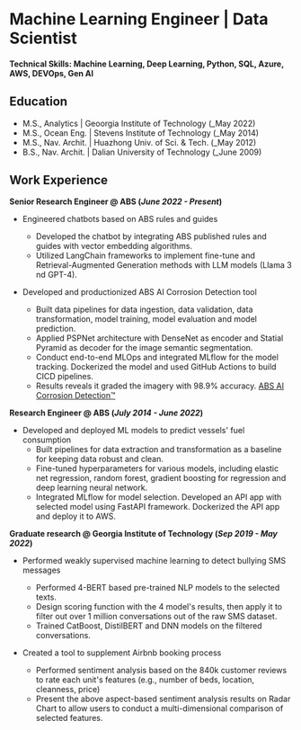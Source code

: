 # Machine Learning Engineer | Data Scientist

#### Technical Skills: Machine Learning, Deep Learning, Python, SQL, Azure, AWS, DEVOps, Gen AI

## Education
- M.S., Analytics | Geoorgia Institute of Technology (_May 2022)
- M.S., Ocean Eng. | Stevens Institute of Technology (_May 2014)
- M.S., Nav. Archit. | Huazhong Univ. of Sci. & Tech. (_May 2012)
- B.S., Nav. Archit. | Dalian University of Technology (_June 2009)

## Work Experience
**Senior Research Engineer @ ABS (_June 2022 - Present_)**
- Engineered chatbots based on ABS rules and guides
  - Developed the chatbot by integrating ABS published rules and guides with vector embedding algorithms.
  - Utilized LangChain frameworks to implement fine-tune and Retrieval-Augmented Generation methods with LLM models (Llama 3 nd GPT-4).

- Developed and productionized ABS AI Corrosion Detection tool
  - Built data pipelines for data ingestion, data validation, data transformation, model training, model evaluation and model prediction.
  - Applied PSPNet architecture with DenseNet as encoder and Statial Pyramid as decoder for the image semantic segmentation.
  - Conduct end-to-end MLOps and integrated MLflow for the model tracking. Dockerized the model and used GitHub Actions to build CICD pipelines.
  - Results reveals it graded the imagery with 98.9% accuracy. [ABS AI Corrosion Detection™](https://ww2.eagle.org/en/news/press-room/partnership-ai-enabled-corrosion-detection.html)

**Research Engineer @ ABS (_July 2014 - June 2022_)**
- Developed and deployed ML models to predict vessels' fuel consumption
  - Built pipelines for data extraction and transformation as a baseline for keeping data robust and clean.
  - Fine-tuned hyperparameters for various models, including elastic net regression, random forest, gradient boosting for regression and deep learning neural network.
  - Integrated MLflow for model selection. Developed an API app with selected model using FastAPI framework. Dockerized the API app and deploy it to AWS.

**Graduate research @ Georgia Institute of Technology (_Sep 2019 - May 2022_)**
- Performed weakly supervised machine learning to detect bullying SMS messages
  - Performed 4-BERT based pre-trained NLP models to the selected texts.
  - Design scoring function with the 4 model's results, then apply it to filter out over 1 million conversations out of the raw SMS dataset.
  - Trained CatBoost, DistilBERT and DNN models on the filtered conversations.

- Created a tool to supplement Airbnb booking process
  - Performed sentiment analysis based on the 840k customer reviews to rate each unit's features (e.g., number of beds, location, cleanness, price)
  - Present the above aspect-based sentiment analysis results on Radar Chart to allow users to conduct a multi-dimensional comparison of selected features.
